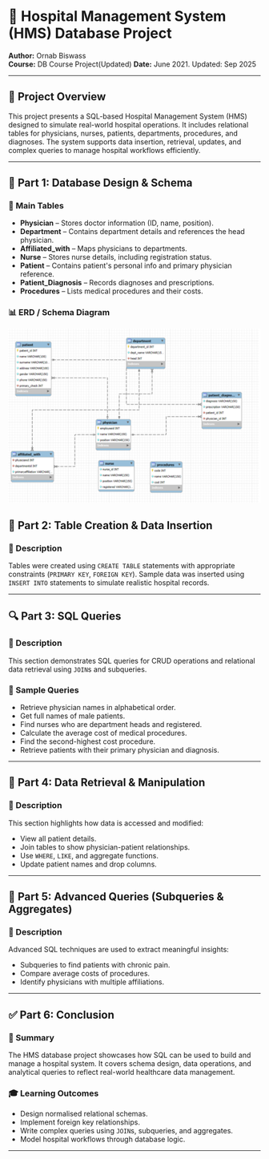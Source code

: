 # 🏥 Hospital Management System (HMS) Database Project

**Author:** Ornab Biswass  
**Course:** DB Course Project(Updated)
**Date:** June 2021. Updated: Sep 2025

---

## 📘 Project Overview

This project presents a SQL-based Hospital Management System (HMS) designed to simulate real-world hospital operations. It includes relational tables for physicians, nurses, patients, departments, procedures, and diagnoses. The system supports data insertion, retrieval, updates, and complex queries to manage hospital workflows efficiently.

---

## 🧩 Part 1: Database Design & Schema

### 🔹 Main Tables

- **Physician** – Stores doctor information (ID, name, position).
- **Department** – Contains department details and references the head physician.
- **Affiliated_with** – Maps physicians to departments.
- **Nurse** – Stores nurse details, including registration status.
- **Patient** – Contains patient's personal info and primary physician reference.
- **Patient_Diagnosis** – Records diagnoses and prescriptions.
- **Procedures** – Lists medical procedures and their costs.

### 📊 ERD / Schema Diagram

![Hospital Management System ERD](Hospital-Managment-System/Image/ERD.png)

## 🧾 Part 2: Table Creation & Data Insertion

### 🔹 Description

Tables were created using `CREATE TABLE` statements with appropriate constraints (`PRIMARY KEY`, `FOREIGN KEY`). Sample data was inserted using `INSERT INTO` statements to simulate realistic hospital records.


---

## 🔍 Part 3: SQL Queries

### 🔹 Description

This section demonstrates SQL queries for CRUD operations and relational data retrieval using `JOIN`s and subqueries.

### 🧪 Sample Queries

- Retrieve physician names in alphabetical order.
- Get full names of male patients.
- Find nurses who are department heads and registered.
- Calculate the average cost of medical procedures.
- Find the second-highest cost procedure.
- Retrieve patients with their primary physician and diagnosis.
---

## 🔧 Part 4: Data Retrieval & Manipulation

### 🔹 Description

This section highlights how data is accessed and modified:

- View all patient details.
- Join tables to show physician-patient relationships.
- Use `WHERE`, `LIKE`, and aggregate functions.
- Update patient names and drop columns.

---

## 🧠 Part 5: Advanced Queries (Subqueries & Aggregates)

### 🔹 Description

Advanced SQL techniques are used to extract meaningful insights:

- Subqueries to find patients with chronic pain.
- Compare average costs of procedures.
- Identify physicians with multiple affiliations.
---

## ✅ Part 6: Conclusion

### 🔹 Summary

The HMS database project showcases how SQL can be used to build and manage a hospital system. It covers schema design, data operations, and analytical queries to reflect real-world healthcare data management.

### 🎓 Learning Outcomes

- Design normalised relational schemas.
- Implement foreign key relationships.
- Write complex queries using `JOIN`s, subqueries, and aggregates.
- Model hospital workflows through database logic.

---
